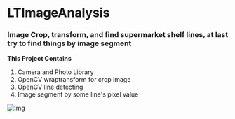 # LTImageAnalysis
### Image Crop, transform, and find supermarket shelf lines, at last try to find things by image segment


**This Project Contains**

1. Camera and Photo Library
2. OpenCV wraptransform for crop image
3. OpenCV line detecting
4. Image segment by some line's pixel value


![img](../sample.gif)